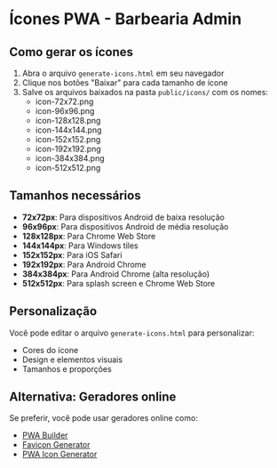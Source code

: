 # Ícones PWA - Barbearia Admin

## Como gerar os ícones

1. Abra o arquivo `generate-icons.html` em seu navegador
2. Clique nos botões "Baixar" para cada tamanho de ícone
3. Salve os arquivos baixados na pasta `public/icons/` com os nomes:
   - icon-72x72.png
   - icon-96x96.png
   - icon-128x128.png
   - icon-144x144.png
   - icon-152x152.png
   - icon-192x192.png
   - icon-384x384.png
   - icon-512x512.png

## Tamanhos necessários

- **72x72px**: Para dispositivos Android de baixa resolução
- **96x96px**: Para dispositivos Android de média resolução
- **128x128px**: Para Chrome Web Store
- **144x144px**: Para Windows tiles
- **152x152px**: Para iOS Safari
- **192x192px**: Para Android Chrome
- **384x384px**: Para Android Chrome (alta resolução)
- **512x512px**: Para splash screen e Chrome Web Store

## Personalização

Você pode editar o arquivo `generate-icons.html` para personalizar:
- Cores do ícone
- Design e elementos visuais
- Tamanhos e proporções

## Alternativa: Geradores online

Se preferir, você pode usar geradores online como:
- [PWA Builder](https://www.pwabuilder.com/imageGenerator)
- [Favicon Generator](https://realfavicongenerator.net/)
- [PWA Icon Generator](https://tools.crawlink.com/tools/pwa-icon-generator/)
